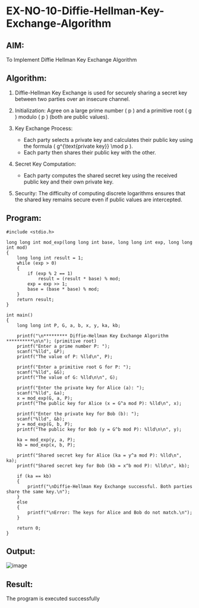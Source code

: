 # EX-NO-10-Diffie-Hellman-Key-Exchange-Algorithm

## AIM:
To Implement Diffie Hellman Key Exchange Algorithm 

## Algorithm:

1. Diffie-Hellman Key Exchange is used for securely sharing a secret key between two parties over an insecure channel.

2. Initialization: Agree on a large prime number \( p \) and a primitive root \( g \) modulo \( p \) (both are public values).

3. Key Exchange Process: 
   - Each party selects a private key and calculates their public key using the formula \( g^{\text{private key}} \mod p \).
   - Each party then shares their public key with the other.

4. Secret Key Computation: 
   - Each party computes the shared secret key using the received public key and their own private key.

5. Security: The difficulty of computing discrete logarithms ensures that the shared key remains secure even if public values are intercepted.

## Program:
```
#include <stdio.h>

long long int mod_exp(long long int base, long long int exp, long long int mod) 
{
    long long int result = 1;
    while (exp > 0) 
    {
        if (exp % 2 == 1)
            result = (result * base) % mod;
        exp = exp >> 1;
        base = (base * base) % mod;
    }
    return result;
}

int main() 
{
    long long int P, G, a, b, x, y, ka, kb;

    printf("\n********* Diffie-Hellman Key Exchange Algorithm **********\n\n"); (primitive root)
    printf("Enter a prime number P: ");
    scanf("%lld", &P); 
    printf("The value of P: %lld\n", P);

    printf("Enter a primitive root G for P: ");
    scanf("%lld", &G);
    printf("The value of G: %lld\n\n", G);

    printf("Enter the private key for Alice (a): ");
    scanf("%lld", &a);
    x = mod_exp(G, a, P);
    printf("The public key for Alice (x = G^a mod P): %lld\n", x);

    printf("Enter the private key for Bob (b): ");
    scanf("%lld", &b);
    y = mod_exp(G, b, P);
    printf("The public key for Bob (y = G^b mod P): %lld\n\n", y);

    ka = mod_exp(y, a, P); 
    kb = mod_exp(x, b, P);

    printf("Shared secret key for Alice (ka = y^a mod P): %lld\n", ka);
    printf("Shared secret key for Bob (kb = x^b mod P): %lld\n", kb);

    if (ka == kb) 
    {
        printf("\nDiffie-Hellman Key Exchange successful. Both parties share the same key.\n");
    } 
    else 
    {
        printf("\nError: The keys for Alice and Bob do not match.\n");
    }

    return 0;
}
```
## Output:
![image](https://github.com/user-attachments/assets/7add4eef-2b2c-484e-bc01-ee21f60c3da1)



## Result:
  The program is executed successfully

